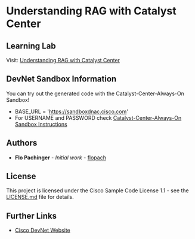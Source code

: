 # Understanding RAG with Catalyst Center

## Learning Lab

Visit: [Understanding RAG with Catalyst Center](https://developer.cisco.com)

## DevNet Sandbox Information

You can try out the generated code with the Catalyst-Center-Always-On Sandbox!

* BASE_URL = 'https://sandboxdnac.cisco.com'
* For USERNAME and PASSWORD check [Catalyst-Center-Always-On Sandbox Instructions]([https://developer.cisco.com](https://devnetsandbox.cisco.com/DevNet/catalog/Catalyst-Center-Always-On#instructions))

## Authors

* **Flo Pachinger** - *Initial work* - [flopach](https://github.com/flopach)

## License

This project is licensed under the Cisco Sample Code License 1.1 - see the [LICENSE.md](LICENSE.md) file for details.

## Further Links

* [Cisco DevNet Website](https://developer.cisco.com)
